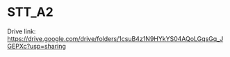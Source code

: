  # STT_A2
Drive link: https://drive.google.com/drive/folders/1csuB4z1N9HYkYS04AQoLGqsGq_JGEPXc?usp=sharing
